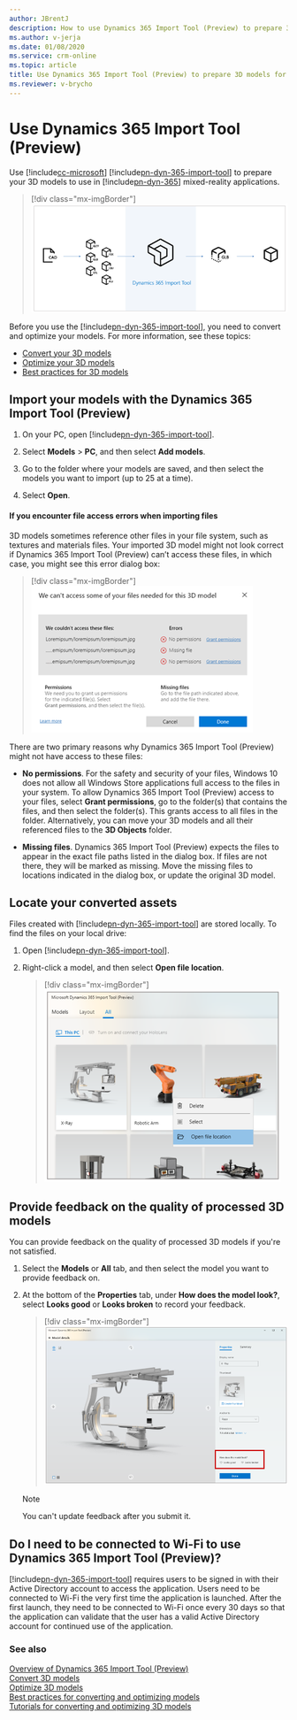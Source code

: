 ```yaml
---
author: JBrentJ
description: How to use Dynamics 365 Import Tool (Preview) to prepare 3D models for Dynamics 365 mixed-reality applications
ms.author: v-jerja
ms.date: 01/08/2020
ms.service: crm-online
ms.topic: article
title: Use Dynamics 365 Import Tool (Preview) to prepare 3D models for Dynamics 365 mixed-reality applications
ms.reviewer: v-brycho
---
```


# Use Dynamics 365 Import Tool (Preview)

Use [!include[cc-microsoft](../includes/cc-microsoft.md)] [!include[pn-dyn-365-import-tool](../includes/pn-dyn-365-import-tool.md)] to prepare your 3D models to use in [!include[pn-dyn-365](../includes/pn-dyn-365.md)] mixed-reality applications. 

> [!div class="mx-imgBorder"]
> ![Import Tool flow](media/import-tool-flow.PNG "Import Tool flow") 

Before you use the [!include[pn-dyn-365-import-tool](../includes/pn-dyn-365-import-tool.md)], you need to convert and optimize your models. For more information, see these topics:

- [Convert your 3D models](convert-models.md)
- [Optimize your 3D models](optimize-models.md)
- [Best practices for 3D models](best-practices.md)

## Import your models with the Dynamics 365 Import Tool (Preview)

1.	On your PC, open [!include[pn-dyn-365-import-tool](../includes/pn-dyn-365-import-tool.md)].

2.	Select **Models** > **PC**, and then select **Add models**.

3.	Go to the folder where your models are saved, and then select the models you want to import (up to 25 at a time).

4.	Select **Open**.

#### If you encounter file access errors when importing files

3D models sometimes reference other files in your file system, such as textures and materials files. Your imported 3D model might not look correct if Dynamics 365 Import Tool (Preview) can’t access these files, in which case, you might see this error dialog box:

> [!div class="mx-imgBorder"]
> ![File access errors dialog box](media/file-access-errors.PNG "File access errors dialog box") 

There are two primary reasons why Dynamics 365 Import Tool (Preview) might not have access to these files:

- **No permissions**. For the safety and security of your files, Windows 10 does not allow all Windows Store applications full access to the files in your system. To allow Dynamics 365 Import Tool (Preview) access to your files, select **Grant permissions**, go to the folder(s) that contains the files, and then select the folder(s). This grants access to all files in the folder. Alternatively, you can move your 3D models and all their referenced files to the **3D Objects** folder.

- **Missing files**. Dynamics 365 Import Tool (Preview) expects the files to appear in the exact file paths listed in the dialog box. If files are not there, they will be marked as missing. Move the missing files to locations indicated in the dialog box, or update the original 3D model.

## Locate your converted assets

Files created with [!include[pn-dyn-365-import-tool](../includes/pn-dyn-365-import-tool.md)] are stored locally. To find the files on your local drive:

1.	Open [!include[pn-dyn-365-import-tool](../includes/pn-dyn-365-import-tool.md)].

2.	Right-click a model, and then select **Open file location**.

    > [!div class="mx-imgBorder"]
    > ![Locate model](media/locate-model.PNG "Locate model")

## Provide feedback on the quality of processed 3D models

You can provide feedback on the quality of processed 3D models if you're not satisfied.

1.	Select the **Models** or **All** tab, and then select the model you want to provide feedback on.

2.	At the bottom of the **Properties** tab, under **How does the model look?**, select **Looks good** or **Looks broken** to record your feedback.

    > [!div class="mx-imgBorder"]
    > ![Provide feedback](media/feedback.PNG "Provide feedback") 

    > [!NOTE] 
    > You can't update feedback after you submit it.
    
## Do I need to be connected to Wi-Fi to use Dynamics 365 Import Tool (Preview)?

[!include[pn-dyn-365-import-tool](../includes/pn-dyn-365-import-tool.md)] requires users to be signed in with their Active Directory account to access the application. Users need to be connected to Wi-Fi the very first time the application is launched. After the first launch, they need to be connected to Wi-Fi once every 30 days so that the application can validate that the user has a valid Active Directory account for continued use of the application.

### See also
[Overview of Dynamics 365 Import Tool (Preview)](index.md)<br>
[Convert 3D models](convert-models.md)<br>
[Optimize 3D models](optimize-models.md)<br>
[Best practices for converting and optimizing models](best-practices.md)<br>
[Tutorials for converting and optimizing 3D models](tutorials-overview.md)<br>



